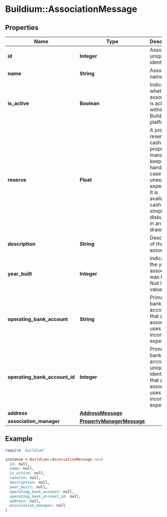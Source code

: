 # Buildium::AssociationMessage

## Properties

| Name | Type | Description | Notes |
| ---- | ---- | ----------- | ----- |
| **id** | **Integer** | Association unique identifier. | [optional] |
| **name** | **String** | Association name. | [optional] |
| **is_active** | **Boolean** | Indicates whether the association is active within the Buildium platform. | [optional] |
| **reserve** | **Float** | A property reserve is cash that a property manager keeps on hand in case of unexpected expenses. It is available cash that simply isn&#39;t disbursed in an owner draw. | [optional] |
| **description** | **String** | Description of the association. | [optional] |
| **year_built** | **Integer** | Indicates the year the association was built. Null if no value is set. | [optional] |
| **operating_bank_account** | **String** | Primary bank account that an association uses for its income and expenses. | [optional] |
| **operating_bank_account_id** | **Integer** | Primary bank account unique identifier that an association uses for its income and expenses. | [optional] |
| **address** | [**AddressMessage**](AddressMessage.md) |  | [optional] |
| **association_manager** | [**PropertyManagerMessage**](PropertyManagerMessage.md) |  | [optional] |

## Example

```ruby
require 'buildium'

instance = Buildium::AssociationMessage.new(
  id: null,
  name: null,
  is_active: null,
  reserve: null,
  description: null,
  year_built: null,
  operating_bank_account: null,
  operating_bank_account_id: null,
  address: null,
  association_manager: null
)
```

